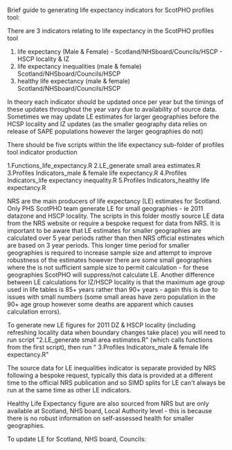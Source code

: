 Brief guide to generating life expectancy indicators for ScotPHO profiles tool:

There are 3 indicators relating to life expectancy in the ScotPHO profiles tool

1) life expectancy (Male & Female) - Scotland/NHSboard/Councils/HSCP - HSCP locality & IZ
2) life expectancy inequalities (male & female) Scotland/NHSboard/Councils/HSCP
3) healthy life expectancy (male & female) Scotland/NHSboard/Councils/HSCP

In theory each indicator should be updated once per year but the timings of these updates throughout the year vary due to availability of source data.
Sometimes we may update LE estimates for larger geographies before the HCSP locality and IZ updates (as the smaller geography data relies on release of SAPE populations however the larger geographies do not)

There should be five scripts within the life expectancy sub-folder of profiles tool indicator production

 1.Functions_life_expectancy.R
 2.LE_generate small area estimates.R
 3.Profiles Indicators_male & female life expectancy.R
 4.Profiles Indicators_life expectancy inequality.R
 5.Profiles Indicators_healthy life expectancy.R

NRS are the main producers of life expectancy (LE) estimates for Scotland.  
Only PHS ScotPHO team generate LE for small geographies - ie 2011 datazone and HSCP locality.  The scripts in this folder mostly source LE data from the NRS website or require a bespoke request for data from NRS. It is important to be aware that LE estimates for smaller geographies are calculated over 5 year periods rather than then NRS official estimates which are based on 3 year periods. This longer time period for smaller geographies is required to increase sample size and attempt to improve robustness of the estimates however there are some small geographies where the is not sufficient sample size to permit calculation - for these geographies ScotPHO will suppress/not calculate LE.
Another difference between LE calculations for IZ/HSCP locality is that the maximum age group used in life tables is 85+ years rather than 90+ years - again this is due to issues with small numbers (some small areas have zero population in the 90+ age group however some deaths are apparent which causes calculation errors).

To generate new LE figures for 2011 DZ & HSCP locality (including refreshing locality data when boundary changes take place) you will need to run script  "2.LE_generate small area estimates.R" (which calls functions from the first script), then run " 3.Profiles Indicators_male & female life expectancy.R"

The source data for LE inequalities indicator is separate provided by NRS following a bespoke request, typically this data is provided at a different time to the official NRS publication and so SIMD splits for LE can't always be run at the same time as other LE indicators.

Healthy Life Expectancy figure are also sourced from NRS but are only available at Scotland, NHS board, Local Authority level - this is because there is no robust information on self-assessed health for smaller geographies. 




To update LE for Scotland, NHS board, Councils:

